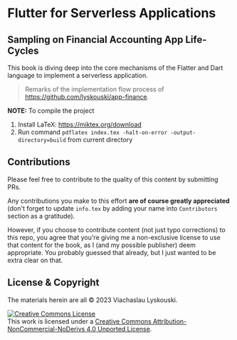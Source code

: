 # Flutter for Serverless Applications
## Sampling on Financial Accounting App Life-Cycles

This book is diving deep into the core mechanisms of the Flatter and Dart language to implement a serverless application.

> Remarks of the implementation flow process of https://github.com/lyskouski/app-finance.

**NOTE:** To compile the project
1. Install LaTeX: https://miktex.org/download
2. Run command `pdflatex index.tex -halt-on-error -output-directory=build` from current directory

## Contributions

Please feel free to contribute to the quality of this content by submitting PRs.

Any contributions you make to this effort **are of course greatly appreciated** (don't forget to update `info.tex`
by adding your name into `Contributors` section as a gratitude).

However, if you choose to contribute content (not just typo corrections) to this repo, you agree that you're giving
me a non-exclusive license to use that content for the book, as I (and my possible publisher) deem appropriate. 
You probably guessed that already, but I just wanted to be extra clear on that.

## License & Copyright

The materials herein are all &copy; 2023 Viachaslau Lyskouski.

<a rel="license" href="http://creativecommons.org/licenses/by-nc-nd/4.0/"><img alt="Creative Commons License" style="border-width:0" src="https://i.creativecommons.org/l/by-nc-nd/4.0/88x31.png" /></a><br />This work is licensed under a <a rel="license" href="http://creativecommons.org/licenses/by-nc-nd/4.0/">Creative Commons Attribution-NonCommercial-NoDerivs 4.0 Unported License</a>.